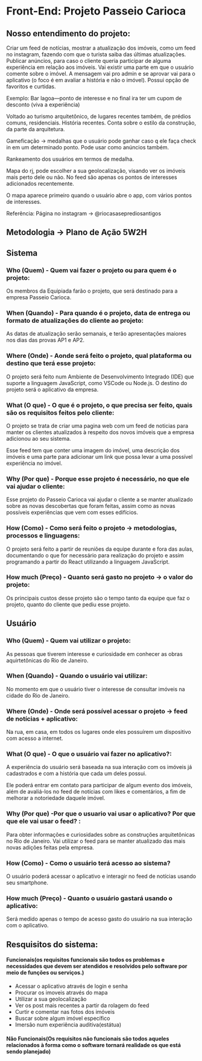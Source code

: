 # Front-End: Projeto Passeio Carioca
## Nosso entendimento do projeto: 

Criar um feed de notícias, mostrar a atualização dos imóveis, como um feed no instagram, fazendo com que o turista saiba das últimas atualizações.
Publicar anúncios, para caso o cliente queria participar de alguma experiência em relação aos imóveis.
Vai existir uma parte em que o usuário comente sobre o imóvel. A mensagem vai pro admin e se aprovar vai para o aplicativo (o foco é em avaliar a história e não o imóvel). Possui opção de favoritos e curtidas.

Exemplo: Bar lagoa—ponto de interesse e no final ira ter um cupom de desconto (viva a experiência)

Voltado ao turismo arquitetônico, de lugares recentes também, de prédios comuns, residenciais. História recentes. Conta sobre o estilo da construção, da parte da arquitetura.

Gameficação -> medalhas que o usuário pode ganhar caso q ele faça check in em um determinado ponto. Pode usar como anúncios também.

Rankeamento dos usuários em termos de medalha.

Mapa do rj, pode escolher a sua geolocalização, visando ver os imóveis mais perto dele ou não.
No feed são apenas os pontos de interesses adicionados recentemente.

O mapa aparece primeiro quando o usuário abre o app, com vários pontos de interesses.
 
Referência: Página no instagram -> @riocasaseprediosantigos 

## Metodologia -> Plano de Ação 5W2H
## Sistema
### Who (Quem) - Quem vai fazer o projeto ou para quem é o projeto:

Os membros da Equipiada farão o projeto, que será destinado para a empresa Passeio Carioca.

### When (Quando) - Para quando é o projeto, data de entrega ou formato de atualizações do cliente ao projeto:

As datas de atualização serão semanais, e terão apresentações maiores nos dias das provas AP1 e AP2.

### Where (Onde) -  Aonde será feito o projeto, qual plataforma ou destino que terá esse projeto:

O projeto será feito num Ambiente de Desenvolvimento Integrado (IDE) que suporte a linguagem JavaScript, como VSCode ou Node.js. O destino do projeto será o aplicativo da empresa.

### What (O que) - O que é o projeto, o que precisa ser feito, quais são os requisitos feitos pelo cliente:

O projeto se trata de criar uma pagina web com um feed de noticias para manter os clientes atualizados à respeito dos novos imóveis  que a empresa adicionou ao seu sistema. 

Esse feed tem que conter uma imagem do imóvel, uma descrição dos imóveis e uma parte para adicionar um link que possa levar a uma possível experiência no imóvel.

### Why (Por que) - Porque esse projeto é necessário, no que ele vai ajudar o cliente:

Esse projeto do Passeio Carioca vai ajudar o cliente a se manter atualizado sobre as novas descobertas que foram feitas, assim como as novas possíveis experiências que vem com esses edifícios.

### How (Como) - Como será feito o projeto -> metodologias, processos e linguagens:

O projeto será feito a partir de reuniões da equipe durante e fora das aulas, documentando o que for necessário para realização do projeto e assim programando a partir do React utilizando a linguagem JavaScript.

### How much (Preço) - Quanto será gasto no projeto -> o valor do projeto: 

Os principais custos desse projeto são o tempo tanto da equipe que faz o projeto, quanto do cliente que pediu esse projeto.

## Usuário
### Who (Quem) - Quem vai utilizar o projeto:
As pessoas que tiverem interesse e curiosidade em conhecer as obras aquirtetônicas do Rio de Janeiro.

### When (Quando) - Quando o usuário vai utilizar:
No momento em que o usuário tiver o interesse de consultar imóveis na cidade do Rio de Janeiro.

### Where (Onde) -  Onde será possível acessar o projeto -> feed de notícias + aplicativo:
Na rua, em casa, em todos os lugares onde eles possuírem um dispositivo com acesso a internet.

### What (O que) - O que o usuário vai fazer no aplicativo?:
A experiência do usuário será baseada na sua interação com os imóveis já cadastrados e com a história que cada um deles possui. 

Ele poderá entrar em contato para participar de algum evento dos imóveis, além de avaliá-los no feed de notícias com likes e comentários, a fim de melhorar a notoriedade daquele imóvel.

### Why (Por que) -Por que o usuario vai usar o aplicativo? Por que que ele vai usar o feed? :
Para obter informações e curiosidades sobre as construções arquitetônicas no Rio de Janeiro. Vai utilizar o feed para se manter atualizado das mais novas adições feitas pela empresa.

### How (Como) - Como o usuário terá acesso ao sistema?
O usuário poderá acessar o aplicativo e interagir no feed de notícias usando seu smartphone.

### How much (Preço) - Quanto o usuário gastará usando o aplicativo: 
Será medido apenas o tempo de acesso gasto do usuário na sua interação com o aplicativo.

## Resquisitos do sistema:

#### Funcionais(os requisitos funcionais são todos os problemas e necessidades que devem ser atendidos e resolvidos pelo software por meio de funções ou serviços.)
-  Acessar o aplicativo através de login e senha  
-  Procurar os imoveis através do mapa
-  Utilizar a sua  geolocalização 
-  Ver os post mais recentes a partir da rolagem do feed
-  Curtir e comentar nas fotos dos imóveis
-  Buscar sobre algum imóvel específico
-  Imersão num experiência auditiva(estátua)
  
 



#### Não Funcionais(Os requisitos não funcionais são todos aqueles relacionados à forma como o software tornará realidade os que está sendo planejado)
